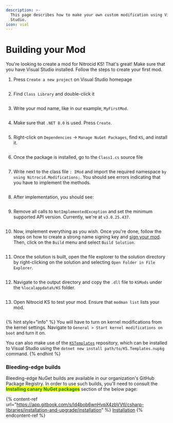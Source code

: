 ```yaml
---
description: >-
  This page describes how to make your own custom modification using Visual
  Studio.
icon: vial
---
```


# Building your Mod

You're looking to create a mod for Nitrocid KS! That's great! Make sure that you have Visual Studio installed. Follow the steps to create your first mod.

1.  Press `Create a new project` on Visual Studio homepage

    <figure><img src="https://github.com/Aptivi-Stable-Docs/nks-manual-0.1.0/blob/main/.gitbook/assets/077-modbuild.png" alt=""><figcaption></figcaption></figure>
2.  Find `Class Library` and double-click it

    <figure><img src="https://github.com/Aptivi-Stable-Docs/nks-manual-0.1.0/blob/main/.gitbook/assets/078-modbuild.png" alt=""><figcaption></figcaption></figure>
3.  Write your mod name, like in our example, `MyFirstMod`.

    <figure><img src="https://github.com/Aptivi-Stable-Docs/nks-manual-0.1.0/blob/main/.gitbook/assets/079-modbuild.png" alt=""><figcaption></figcaption></figure>
4.  Make sure that `.NET 8.0` is used. Press `Create`.

    <figure><img src="https://github.com/Aptivi-Stable-Docs/nks-manual-0.1.0/blob/main/.gitbook/assets/080-modbuild.png" alt=""><figcaption></figcaption></figure>
5.  Right-click on `Dependencies` -> `Manage NuGet Packages`, find `KS`, and install it.

    <figure><img src="https://github.com/Aptivi-Stable-Docs/nks-manual-0.1.0/blob/main/.gitbook/assets/081-modbuild.png" alt=""><figcaption></figcaption></figure>
6.  Once the package is installed, go to the `Class1.cs` source file

    <figure><img src="https://github.com/Aptivi-Stable-Docs/nks-manual-0.1.0/blob/main/.gitbook/assets/082-modbuild.png" alt=""><figcaption></figcaption></figure>
7.  Write next to the class file `: IMod` and import the required namespace `by using Nitrocid.Modifications;`. You should see errors indicating that you have to implement the methods.

    <figure><img src="https://github.com/Aptivi-Stable-Docs/nks-manual-0.1.0/blob/main/.gitbook/assets/083-modbuild.png" alt=""><figcaption></figcaption></figure>
8.  After implementation, you should see:

    <figure><img src="https://github.com/Aptivi-Stable-Docs/nks-manual-0.1.0/blob/main/.gitbook/assets/084-modbuild.png" alt=""><figcaption></figcaption></figure>
9.  Remove all calls to `NotImplementedException` and set the minimum supported API version. Currently, we're at `v3.0.25.437`.

    <figure><img src="https://github.com/Aptivi-Stable-Docs/nks-manual-0.1.0/blob/main/.gitbook/assets/085-modbuild.png" alt=""><figcaption></figcaption></figure>
10. Now, implement everything as you wish. Once you're done, follow the steps on how to create a strong name signing key and [sign your mod](https://learn.microsoft.com/en-us/dotnet/standard/assembly/sign-strong-name). Then, click on the `Build` menu and select `Build Solution`.

    <div align="left"><figure><img src="https://github.com/Aptivi-Stable-Docs/nks-manual-0.1.0/blob/main/.gitbook/assets/086-modbuild.png" alt=""><figcaption></figcaption></figure></div>
11. Once the solution is built, open the file explorer to the solution directory by right-clicking on the solution and selecting `Open Folder in File Explorer`.

    <div align="left"><figure><img src="https://github.com/Aptivi-Stable-Docs/nks-manual-0.1.0/blob/main/.gitbook/assets/087-modbuild.png" alt=""><figcaption></figcaption></figure></div>
12. Navigate to the output directory and copy the `.dll` file to `KSMods` under the `%localappdata%/KS` folder.

    <figure><img src="https://github.com/Aptivi-Stable-Docs/nks-manual-0.1.0/blob/main/.gitbook/assets/088-modbuild.png" alt=""><figcaption></figcaption></figure>
13. Open Nitrocid KS to test your mod. Ensure that `modman list` lists your mod.

    <figure><img src="https://github.com/Aptivi-Stable-Docs/nks-manual-0.1.0/blob/main/.gitbook/assets/089-modbuild.png" alt=""><figcaption></figcaption></figure>

{% hint style="info" %}
You will have to turn on kernel modifications from the kernel settings. Navigate to `General > Start kernel modifications on boot` and turn it on.

You can also make use of the [`KSTemplates`](https://github.com/Aptivi/KSTemplates) repository, which can be installed to Visual Studio using the `dotnet new install path/to/KS.Templates.nupkg` command.
{% endhint %}

### Bleeding-edge builds <a href="#bleeding-edge-builds" id="bleeding-edge-builds"></a>

Bleeding-edge NuGet builds are available in our organization's GitHub Package Registry. In order to use such builds, you'll need to consult the <mark style="color:green;">**Installing canary NuGet packages**</mark> section of the below page:

{% content-ref url="https://app.gitbook.com/s/Id4bob6wnHvpX4zbVVtI/csharp-libraries/installation-and-upgrade/installation" %}
[Installation](https://app.gitbook.com/s/Id4bob6wnHvpX4zbVVtI/csharp-libraries/installation-and-upgrade/installation)
{% endcontent-ref %}
